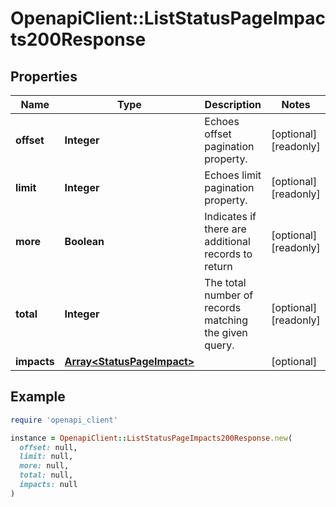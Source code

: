 # OpenapiClient::ListStatusPageImpacts200Response

## Properties

| Name | Type | Description | Notes |
| ---- | ---- | ----------- | ----- |
| **offset** | **Integer** | Echoes offset pagination property. | [optional][readonly] |
| **limit** | **Integer** | Echoes limit pagination property. | [optional][readonly] |
| **more** | **Boolean** | Indicates if there are additional records to return | [optional][readonly] |
| **total** | **Integer** | The total number of records matching the given query. | [optional][readonly] |
| **impacts** | [**Array&lt;StatusPageImpact&gt;**](StatusPageImpact.md) |  | [optional] |

## Example

```ruby
require 'openapi_client'

instance = OpenapiClient::ListStatusPageImpacts200Response.new(
  offset: null,
  limit: null,
  more: null,
  total: null,
  impacts: null
)
```

